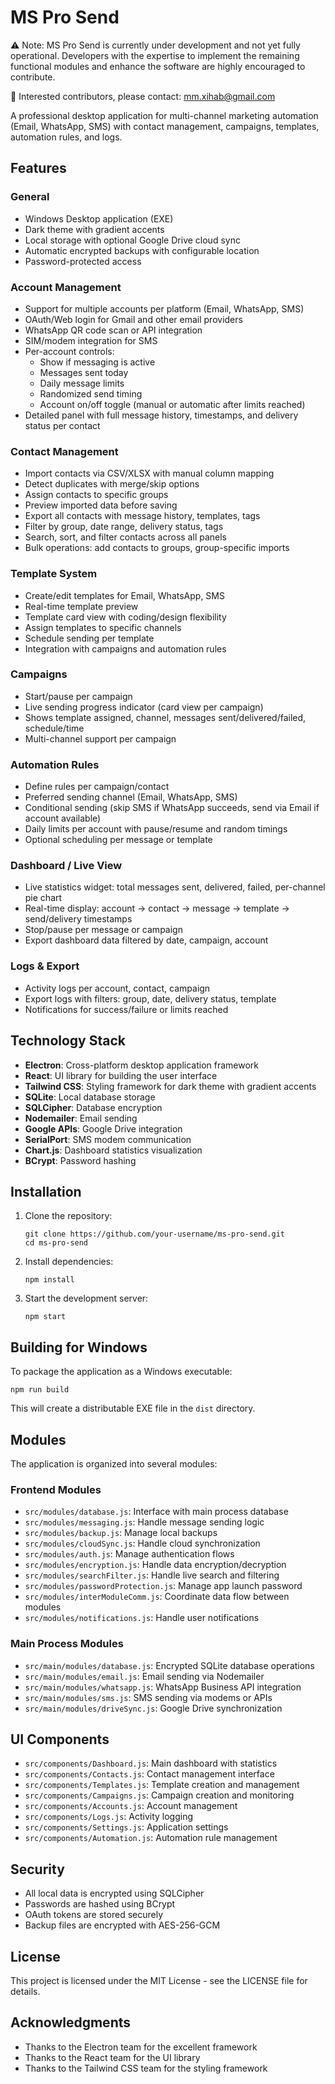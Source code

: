 # MS Pro Send
⚠️ Note:
MS Pro Send is currently under development and not yet fully operational. Developers with the expertise to implement the remaining functional modules and enhance the software are highly encouraged to contribute.

📩 Interested contributors, please contact: mm.xihab@gmail.com

A professional desktop application for multi-channel marketing automation (Email, WhatsApp, SMS) with contact management, campaigns, templates, automation rules, and logs.

## Features

### General
- Windows Desktop application (EXE)
- Dark theme with gradient accents
- Local storage with optional Google Drive cloud sync
- Automatic encrypted backups with configurable location
- Password-protected access

### Account Management
- Support for multiple accounts per platform (Email, WhatsApp, SMS)
- OAuth/Web login for Gmail and other email providers
- WhatsApp QR code scan or API integration
- SIM/modem integration for SMS
- Per-account controls:
  - Show if messaging is active
  - Messages sent today
  - Daily message limits
  - Randomized send timing
  - Account on/off toggle (manual or automatic after limits reached)
- Detailed panel with full message history, timestamps, and delivery status per contact

### Contact Management
- Import contacts via CSV/XLSX with manual column mapping
- Detect duplicates with merge/skip options
- Assign contacts to specific groups
- Preview imported data before saving
- Export all contacts with message history, templates, tags
- Filter by group, date range, delivery status, tags
- Search, sort, and filter contacts across all panels
- Bulk operations: add contacts to groups, group-specific imports

### Template System
- Create/edit templates for Email, WhatsApp, SMS
- Real-time template preview
- Template card view with coding/design flexibility
- Assign templates to specific channels
- Schedule sending per template
- Integration with campaigns and automation rules

### Campaigns
- Start/pause per campaign
- Live sending progress indicator (card view per campaign)
- Shows template assigned, channel, messages sent/delivered/failed, schedule/time
- Multi-channel support per campaign

### Automation Rules
- Define rules per campaign/contact
- Preferred sending channel (Email, WhatsApp, SMS)
- Conditional sending (skip SMS if WhatsApp succeeds, send via Email if account available)
- Daily limits per account with pause/resume and random timings
- Optional scheduling per message or template

### Dashboard / Live View
- Live statistics widget: total messages sent, delivered, failed, per-channel pie chart
- Real-time display: account → contact → message → template → send/delivery timestamps
- Stop/pause per message or campaign
- Export dashboard data filtered by date, campaign, account

### Logs & Export
- Activity logs per account, contact, campaign
- Export logs with filters: group, date, delivery status, template
- Notifications for success/failure or limits reached

## Technology Stack

- **Electron**: Cross-platform desktop application framework
- **React**: UI library for building the user interface
- **Tailwind CSS**: Styling framework for dark theme with gradient accents
- **SQLite**: Local database storage
- **SQLCipher**: Database encryption
- **Nodemailer**: Email sending
- **Google APIs**: Google Drive integration
- **SerialPort**: SMS modem communication
- **Chart.js**: Dashboard statistics visualization
- **BCrypt**: Password hashing

## Installation

1. Clone the repository:
   ```
   git clone https://github.com/your-username/ms-pro-send.git
   cd ms-pro-send
   ```

2. Install dependencies:
   ```
   npm install
   ```

3. Start the development server:
   ```
   npm start
   ```

## Building for Windows

To package the application as a Windows executable:
```
npm run build
```

This will create a distributable EXE file in the `dist` directory.

## Modules

The application is organized into several modules:

### Frontend Modules
- `src/modules/database.js`: Interface with main process database
- `src/modules/messaging.js`: Handle message sending logic
- `src/modules/backup.js`: Manage local backups
- `src/modules/cloudSync.js`: Handle cloud synchronization
- `src/modules/auth.js`: Manage authentication flows
- `src/modules/encryption.js`: Handle data encryption/decryption
- `src/modules/searchFilter.js`: Handle live search and filtering
- `src/modules/passwordProtection.js`: Manage app launch password
- `src/modules/interModuleComm.js`: Coordinate data flow between modules
- `src/modules/notifications.js`: Handle user notifications

### Main Process Modules
- `src/main/modules/database.js`: Encrypted SQLite database operations
- `src/main/modules/email.js`: Email sending via Nodemailer
- `src/main/modules/whatsapp.js`: WhatsApp Business API integration
- `src/main/modules/sms.js`: SMS sending via modems or APIs
- `src/main/modules/driveSync.js`: Google Drive synchronization

## UI Components

- `src/components/Dashboard.js`: Main dashboard with statistics
- `src/components/Contacts.js`: Contact management interface
- `src/components/Templates.js`: Template creation and management
- `src/components/Campaigns.js`: Campaign creation and monitoring
- `src/components/Accounts.js`: Account management
- `src/components/Logs.js`: Activity logging
- `src/components/Settings.js`: Application settings
- `src/components/Automation.js`: Automation rule management

## Security

- All local data is encrypted using SQLCipher
- Passwords are hashed using BCrypt
- OAuth tokens are stored securely
- Backup files are encrypted with AES-256-GCM

## License

This project is licensed under the MIT License - see the LICENSE file for details.

## Acknowledgments

- Thanks to the Electron team for the excellent framework
- Thanks to the React team for the UI library
- Thanks to the Tailwind CSS team for the styling framework
